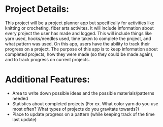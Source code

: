 # Project Details:
This project will be a project planner app but specifically for activities like knitting or crocheting, fiber arts activites. It will include information about every project the user has made and logged. This will include things like yarn used, hooks/needles used, time taken to complete the project, and what pattern was used. On this app, users have the ability to track their progress on a project. The purpose of this app is to keep information about completed projects, how they were made (so they could be made again), and to track progress on current projects.

# Additional Features:
- Area to write down possible ideas and the possible materials/patterns needed
- Statistics about completed projects (For ex. What color yarn do you use most often? What types of projects do you gravitate towards?)
- Place to update progress on a pattern (while keeping track of the time last update)
